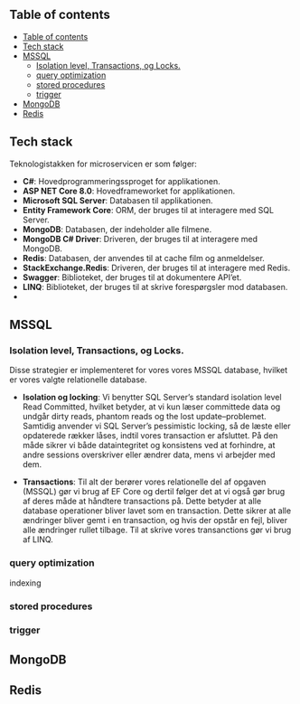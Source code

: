 

## Table of contents
- [Table of contents](#table-of-contents)
- [Tech stack](#tech-stack)
- [MSSQL](#mssql)
  - [Isolation level, Transactions, og Locks.](#isolation-level-transactions-og-locks)
  - [query optimization](#query-optimization)
  - [stored procedures](#stored-procedures)
  - [trigger](#trigger)
- [MongoDB](#mongodb)
- [Redis](#redis)

## Tech stack
Teknologistakken for microservicen er som følger:
- **C#**: Hovedprogrammeringssproget for applikationen.
- **ASP NET Core 8.0**: Hovedframeworket for applikationen.
- **Microsoft SQL Server**: Databasen til applikationen.
- **Entity Framework Core**: ORM, der bruges til at interagere med SQL Server.
- **MongoDB**: Databasen, der indeholder alle filmene.
- **MongoDB C# Driver**: Driveren, der bruges til at interagere med MongoDB.
- **Redis**: Databasen, der anvendes til at cache film og anmeldelser.
- **StackExchange.Redis**: Driveren, der bruges til at interagere med Redis.
- **Swagger**: Biblioteket, der bruges til at dokumentere API’et.
- **LINQ**: Biblioteket, der bruges til at skrive forespørgsler mod databasen.
- 



## MSSQL

### Isolation level, Transactions, og Locks.


Disse strategier er implementeret for vores vores MSSQL database, hvilket er vores valgte relationelle database.

- **Isolation og locking**: Vi benytter SQL Server’s standard isolation level Read Committed, hvilket betyder, at vi kun læser committede data og undgår dirty reads, phantom reads og the lost update–problemet. Samtidig anvender vi SQL Server’s pessimistic locking, så de læste eller opdaterede rækker låses, indtil vores transaction er afsluttet. På den måde sikrer vi både dataintegritet og konsistens ved at forhindre, at andre sessions overskriver eller ændrer data, mens vi arbejder med dem.
  

- **Transactions**: Til alt der berører vores relationelle del af opgaven (MSSQL) gør vi brug af EF Core og dertil følger det at vi også gør brug af deres måde at håndtere transactions på. Dette betyder at alle database operationer bliver lavet som en transaction. Dette sikrer at alle ændringer bliver gemt i en transaction, og hvis der opstår en fejl, bliver alle ændringer rullet tilbage. Til at skrive vores transanctions gør vi brug af LINQ.

### query optimization
indexing

### stored procedures

### trigger

## MongoDB

## Redis
